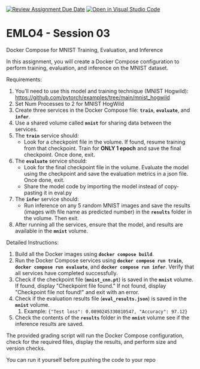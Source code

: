 [![Review Assignment Due Date](https://classroom.github.com/assets/deadline-readme-button-22041afd0340ce965d47ae6ef1cefeee28c7c493a6346c4f15d667ab976d596c.svg)](https://classroom.github.com/a/H1dh0F7f)
[![Open in Visual Studio Code](https://classroom.github.com/assets/open-in-vscode-2e0aaae1b6195c2367325f4f02e2d04e9abb55f0b24a779b69b11b9e10269abc.svg)](https://classroom.github.com/online_ide?assignment_repo_id=15941933&assignment_repo_type=AssignmentRepo)
# EMLO4 - Session 03

Docker Compose for MNIST Training, Evaluation, and Inference

In this assignment, you will create a Docker Compose configuration to perform training, evaluation, and inference on the MNIST dataset.

Requirements:

1. You’ll need to use this model and training technique (MNIST Hogwild): https://github.com/pytorch/examples/tree/main/mnist_hogwild
2. Set Num Processes to 2 for MNIST HogWild
3. Create three services in the Docker Compose file: **`train`**, **`evaluate`**, and **`infer`**.
4. Use a shared volume called **`mnist`** for sharing data between the services.
5. The **`train`** service should:
    - Look for a checkpoint file in the volume. If found, resume training from that checkpoint. Train for **ONLY 1 epoch** and save the final checkpoint. Once done, exit.
6. The **`evaluate`** service should:
    - Look for the final checkpoint file in the volume. Evaluate the model using the checkpoint and save the evaluation metrics in a json file. Once done, exit.
    - Share the model code by importing the model instead of copy-pasting it in eval.py
7. The **`infer`** service should:
    - Run inference on any 5 random MNIST images and save the results (images with file name as predicted number) in the **`results`** folder in the volume. Then exit.
8. After running all the services, ensure that the model, and results are available in the **`mnist`** volume.

Detailed Instructions:

1. Build all the Docker images using **`docker compose build`**.
2. Run the Docker Compose services using **`docker compose run train`**, **`docker compose run evaluate`**, and **`docker compose run infer`**. Verify that all services have completed successfully.
3. Check if the checkpoint file (**`mnist_cnn.pt`**) is saved in the **`mnist`** volume. If found, display "Checkpoint file found." If not found, display "Checkpoint file not found!" and exit with an error.
4. Check if the evaluation results file (**`eval_results.json`**) is saved in the **`mnist`** volume.
    1. Example: `{"Test loss": 0.0890245330810547, "Accuracy": 97.12}`
5. Check the contents of the **`results`** folder in the **`mnist`** volume see if the inference results are saved.

The provided grading script will run the Docker Compose configuration, check for the required files, display the results, and perform size and version checks.

You can run it yourself before pushing the code to your repo

